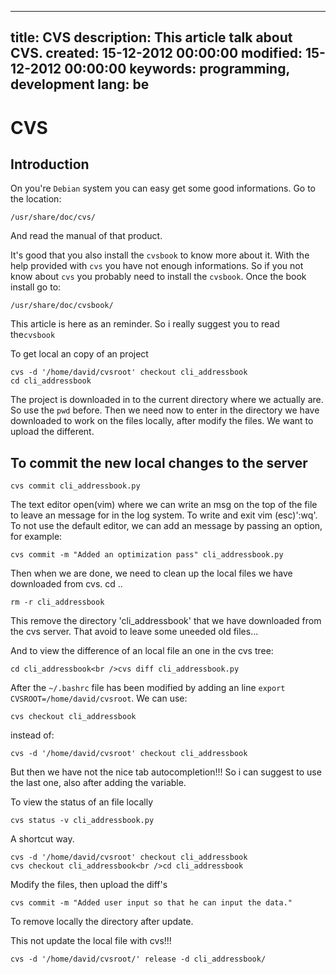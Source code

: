 -----
title: CVS
description: This article talk about CVS.
created: 15-12-2012 00:00:00
modified: 15-12-2012 00:00:00
keywords: programming, development
lang: be
-----

# CVS 

## Introduction

On you're `Debian` system you can easy get some good informations. Go to the location:

    /usr/share/doc/cvs/

And read the manual of that product.

It's good that you also install the `cvsbook` to know more about it. With the help provided with `cvs` you have not enough informations. So if you not know about `cvs` you probably need to install the `cvsbook`. Once the book install go to:

    /usr/share/doc/cvsbook/

This article is here as an reminder. So i really suggest you to read the`cvsbook`

To get local an copy of an project

    cvs -d '/home/david/cvsroot' checkout cli_addressbook
    cd cli_addressbook

The project is downloaded in to the current directory where we actually are. So use the `pwd` before. Then we need now to enter in the directory we have downloaded to work on the files locally, after modify the files. We want to upload the different.

## To commit the new local changes to the server

    cvs commit cli_addressbook.py

The text editor open(vim) where we can write an msg on the top of the file to leave an message for in the log system. To write and exit vim (esc)':wq'. To not use the default editor, we can add an message by passing an option, for example:

    cvs commit -m "Added an optimization pass" cli_addressbook.py

Then when we are done, we need to clean up the local files we have downloaded from cvs. cd ..

    rm -r cli_addressbook

This remove the directory 'cli_addressbook' that we have downloaded from the cvs server. That avoid to leave some uneeded old files...

And to view the difference of an local file an one in the cvs tree:

    cd cli_addressbook<br />cvs diff cli_addressbook.py

After the `~/.bashrc` file has been modified by adding an line `export CVSROOT=/home/david/cvsroot`. We can use:

    cvs checkout cli_addressbook

instead of:

    cvs -d '/home/david/cvsroot' checkout cli_addressbook

But then we have not the nice tab autocompletion!!! So i can suggest to use the last one, also after adding the variable.

To view the status of an file locally

    cvs status -v cli_addressbook.py

A shortcut way.

    cvs -d '/home/david/cvsroot' checkout cli_addressbook
    cvs checkout cli_addressbook<br />cd cli_addressbook

Modify the files, then upload the diff's

    cvs commit -m "Added user input so that he can input the data."

To remove locally the directory after update.

This not update the local file with cvs!!!

    cvs -d '/home/david/cvsroot/' release -d cli_addressbook/
